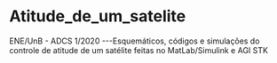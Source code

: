 # Atitude_de_um_satelite
ENE/UnB - ADCS 1/2020 ---Esquemáticos, códigos e simulações do controle de atitude de um satélite feitas no MatLab/Simulink e AGI STK
